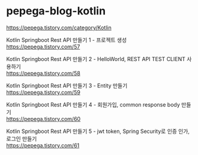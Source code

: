 # pepega-blog-kotlin
https://pepega.tistory.com/category/Kotlin

Kotlin Springboot Rest API 만들기 1 - 프로젝트 생성  
https://pepega.tistory.com/57

Kotlin Springboot Rest API 만들기 2 - HelloWorld, REST API TEST CLIENT 사용하기  
https://pepega.tistory.com/58

Kotlin Springboot Rest API 만들기 3 - Entity 만들기  
https://pepega.tistory.com/59

Kotlin Springboot Rest API 만들기 4 - 회원가입, common response body 만들기  
https://pepega.tistory.com/60  

Kotlin Springboot Rest API 만들기 5 - jwt token, Spring Security로 인증 인가, 로그인 만들기  
https://pepega.tistory.com/61  

